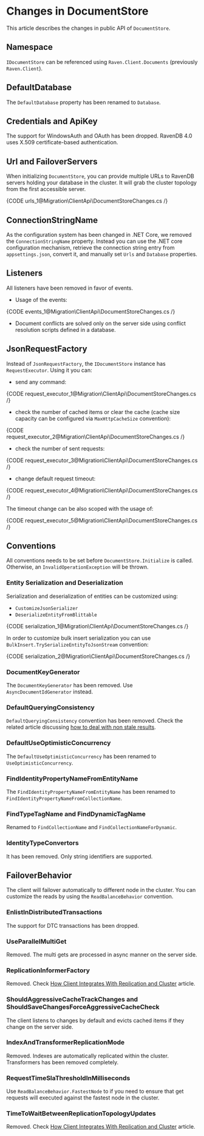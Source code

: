 ﻿# Changes in DocumentStore

This article describes the changes in public API of `DocumentStore`.

## Namespace

`IDocumentStore` can be referenced using `Raven.Client.Documents` (previously `Raven.Client`).

## DefaultDatabase

The `DefaultDatabase` property has been renamed to `Database`.

## Credentials and ApiKey

The support for WindowsAuth and OAuth has been dropped. RavenDB 4.0 uses X.509 certificate-based authentication.

## Url and FailoverServers

When initializing `DocumentStore`, you can provide multiple URLs to RavenDB servers holding your database in the cluster. It will grab the cluster topology from the first accessible server. 

{CODE urls_1@Migration\ClientApi\DocumentStoreChanges.cs /}  

## ConnectionStringName

As the configuration system has been changed in .NET Core, we removed the `ConnectionStringName` property. Instead you can use the .NET core configuration mechanism, retrieve the connection string entry from `appsettings.json`, convert it, and manually set `Urls` and `Database` properties.

## Listeners

All listeners have been removed in favor of events.

- Usage of the events:   

{CODE events_1@Migration\ClientApi\DocumentStoreChanges.cs /}   

- Document conflicts are solved only on the server side using conflict resolution scripts defined in a database.

## JsonRequestFactory

Instead of `JsonRequestFactory`, the `IDocumentStore` instance has `RequestExecutor`. Using it you can:

  - send any command:

{CODE request_executor_1@Migration\ClientApi\DocumentStoreChanges.cs /}   

  - check the number of cached items or clear the cache (cache size capacity can be configured via `MaxHttpCacheSize` convention):

{CODE request_executor_2@Migration\ClientApi\DocumentStoreChanges.cs /}   

  - check the number of sent requests:

{CODE request_executor_3@Migration\ClientApi\DocumentStoreChanges.cs /}   

- change default request timeout:

{CODE request_executor_4@Migration\ClientApi\DocumentStoreChanges.cs /}  

The timeout change can be also scoped with the usage of:

{CODE request_executor_5@Migration\ClientApi\DocumentStoreChanges.cs /} 

## Conventions

All conventions needs to be set before `DocumentStore.Initialize` is called. Otherwise, an `InvalidOperationException` will be thrown.

### Entity Serialization and Deserialization

Serialization and deserialization of entities can be customized using:

- `CustomizeJsonSerializer`
- `DeserializeEntityFromBlittable`

{CODE serialization_1@Migration\ClientApi\DocumentStoreChanges.cs /}   

In order to customize bulk insert serialization you can use `BulkInsert.TrySerializeEntityToJsonStream` convention:

{CODE serialization_2@Migration\ClientApi\DocumentStoreChanges.cs /}   

### DocumentKeyGenerator

The `DocumentKeyGenerator` has been removed. Use `AsyncDocumentIdGenerator` instead.

### DefaultQueryingConsistency

`DefaultQueryingConsistency` convention has been removed. Check the related article discussing [how to deal with non stale results](../../indexes/stale-indexes).

### DefaultUseOptimisticConcurrency

The `DefaultUseOptimisticConcurrency` has been renamed to `UseOptimisticConcurrency`.

### FindIdentityPropertyNameFromEntityName

The `FindIdentityPropertyNameFromEntityName` has been renamed to `FindIdentityPropertyNameFromCollectionName`.

### FindTypeTagName and FindDynamicTagName

Renamed to `FindCollectionName` and `FindCollectionNameForDynamic`.

### IdentityTypeConvertors

It has been removed. Only string identifiers are supported.

## FailoverBehavior

The client will failover automatically to different node in the cluster. You can customize the reads by using the `ReadBalanceBehavior` convention.

### EnlistInDistributedTransactions

The support for DTC transactions has been dropped.

### UseParallelMultiGet

Removed. The multi gets are processed in async manner on the server side.

### ReplicationInformerFactory

Removed. Check [How Client Integrates With Replication and Cluster](../../client-api/cluster/how-client-integrates-with-replication-and-cluster) article.

### ShouldAggressiveCacheTrackChanges and ShouldSaveChangesForceAggressiveCacheCheck

The client listens to changes by default and evicts cached items if they change on the server side.

### IndexAndTransformerReplicationMode

Removed. Indexes are automatically replicated within the cluster. Transformers has been removed completely.

### RequestTimeSlaThresholdInMilliseconds

Use `ReadBalanceBehavior.FastestNode` to if you need to ensure that get requests will executed against the fastest node in the cluster.

### TimeToWaitBetweenReplicationTopologyUpdates

Removed. Check [How Client Integrates With Replication and Cluster](../../client-api/cluster/how-client-integrates-with-replication-and-cluster) article.
